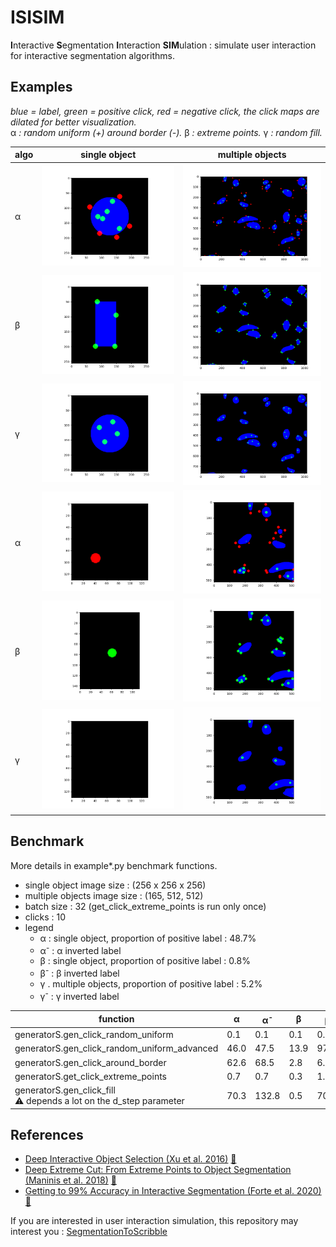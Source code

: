 # ISISIM
**I**nteractive **S**egmentation **I**nteraction **SIM**ulation : simulate user interaction for interactive segmentation algorithms.

## Examples
*blue = label, green = positive click, red = negative click, the click maps are dilated for better visualization.*  
α *: random uniform (+) around border (-).* β *: extreme points.* γ *: random fill.*

| algo | single object | multiple objects |
| --- | --- | --- |
| α | ![example_2d_s](media/example_2d_s.png) | ![example_2d_m](media/example_2d_m.png) |
| β | ![example_2d_s_extreme](media/example_2d_s_extreme.png) | ![example_2d_m_extreme](media/example_2d_m_extreme.png) |
| γ | ![example_2d_s_fill](media/example_2d_s_fill.png) | ![example_2d_m_fill](media/example_2d_m_fill.png) |
| α | ![example_3d_s](media/example_3d_s.gif) | ![example_3d_m](media/example_3d_m.gif) |
| β | ![example_3d_s_extreme](media/example_3d_s_extreme.gif) | ![example_3d_m_extreme](media/example_3d_m_extreme.gif) |
| γ | ![example_3d_s_fill](media/example_3d_s_fill.gif) | ![example_3d_m_fill](media/example_3d_m_fill.gif) |

## Benchmark
More details in example*.py benchmark functions.

* single object image size : (256 x 256 x 256)
* multiple objects image size : (165, 512, 512)
* batch size : 32 (get_click_extreme_points is run only once)
* clicks : 10
* legend
  * α : single object, proportion of positive label : 48.7%
  * α<sup>-</sup> : α inverted label
  * β : single object, proportion of positive label : 0.8%
  * β<sup>-</sup> : β inverted label
  * γ . multiple objects, proportion of positive label : 5.2%
  * γ<sup>-</sup> : γ inverted label

| function | α | α<sup>-</sup> | β | β<sup>-</sup> | γ | γ<sup>-</sup> |
| --- | --- | --- | --- | --- | --- | --- |
| generatorS.gen_click_random_uniform | 0.1 | 0.1 | 0.1 | 0.3 | 2.6 | 2.7 |
| generatorS.gen_click_random_uniform_advanced | 46.0 | 47.5 | 13.9 | 97.6 | 32.8 | 125.9 |
| generatorS.gen_click_around_border | 62.6 | 68.5 | 2.8 | 6.7 | 49.0 | 236.7 |
| generatorS.get_click_extreme_points | 0.7 | 0.7 | 0.3 | 1.2 | 14.9 | 7.0 |
| generatorS.gen_click_fill <br /> :warning: depends a lot on the d_step parameter | 70.3 | 132.8 | 0.5 | 706.6 | 5.1 | 48.6 |

## References
* [Deep Interactive Object Selection (Xu et al. 2016)](https://arxiv.org/abs/1603.04042) [:scroll:](references/1603.04042.pdf)
* [Deep Extreme Cut: From Extreme Points to Object Segmentation (Maninis et al. 2018)](https://arxiv.org/abs/1711.09081) [:scroll:](references/1711.09081.pdf)
* [Getting to 99% Accuracy in Interactive Segmentation (Forte et al. 2020)](https://arxiv.org/abs/2003.07932) [:scroll:](references/2003.07932.pdf)

If you are interested in user interaction simulation, this repository may interest you :
[SegmentationToScribble](https://github.com/Cyril-Meyer/SegmentationToScribble)
